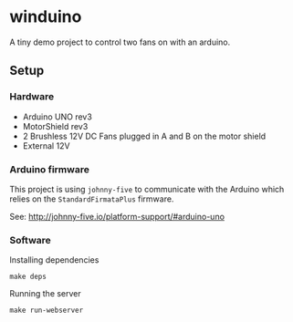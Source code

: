 # winduino

A tiny demo project to control two fans on with an arduino.

## Setup

### Hardware

* Arduino UNO rev3
* MotorShield rev3
* 2 Brushless 12V DC Fans plugged in A and B on the motor shield
* External 12V


### Arduino firmware

This project is using `johnny-five` to communicate with the Arduino which relies on the `StandardFirmataPlus` firmware.

See: http://johnny-five.io/platform-support/#arduino-uno


### Software

Installing dependencies
```
make deps
```

Running the server
```
make run-webserver
```
